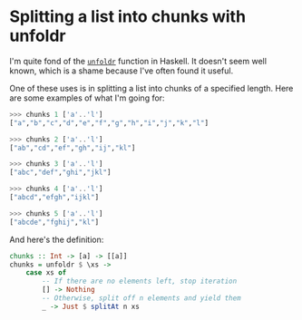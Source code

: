# Splitting a list into chunks with unfoldr

I'm quite fond of the [`unfoldr`][unfoldr] function in Haskell. It doesn't seem well known, which is a shame because I've often found it useful.

One of these uses is in splitting a list into chunks of a specified length. Here are some examples of what I'm going for:

```haskell
>>> chunks 1 ['a'..'l']
["a","b","c","d","e","f","g","h","i","j","k","l"]

>>> chunks 2 ['a'..'l']
["ab","cd","ef","gh","ij","kl"]

>>> chunks 3 ['a'..'l']
["abc","def","ghi","jkl"]

>>> chunks 4 ['a'..'l']
["abcd","efgh","ijkl"]

>>> chunks 5 ['a'..'l']
["abcde","fghij","kl"]
```

And here's the definition:

```haskell
chunks :: Int -> [a] -> [[a]]
chunks = unfoldr $ \xs ->
    case xs of
        -- If there are no elements left, stop iteration
        [] -> Nothing
        -- Otherwise, split off n elements and yield them
        _ -> Just $ splitAt n xs
```

[unfoldr]: https://hackage.haskell.org/package/base-4.9.1.0/docs/Data-List.html#v:unfoldr
